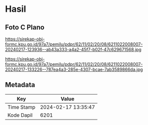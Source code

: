 # Hasil

## Foto C Plano

https://sirekap-obj-formc.kpu.go.id/97a7/pemilu/pdpr/62/11/02/20/08/6211022008007-20240217-123936--ab43a333-a4a2-45f7-b02f-47c629671568.jpg

https://sirekap-obj-formc.kpu.go.id/97a7/pemilu/pdpr/62/11/02/20/08/6211022008007-20240217-133226--787ea4a3-285e-4307-bcae-7ab3589866da.jpg


## Metadata

| Key        | Value               |
| ---------- | ------------------- |
| Time Stamp | 2024-02-17 13:35:47 |
| Kode Dapil | 6201                |



